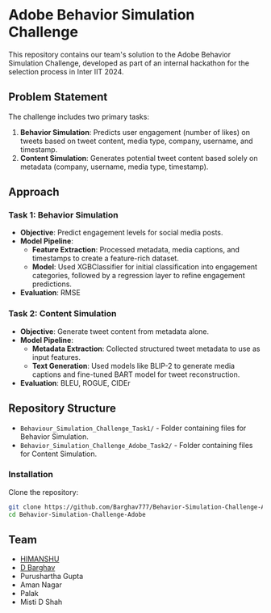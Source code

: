 # Adobe Behavior Simulation Challenge
This repository contains our team's solution to the Adobe Behavior Simulation Challenge, developed as part of an internal hackathon for the selection process in Inter IIT 2024.

## Problem Statement
The challenge includes two primary tasks:
1. **Behavior Simulation**: Predicts user engagement (number of likes) on tweets based on tweet content, media type, company, username, and timestamp. 
2. **Content Simulation**: Generates potential tweet content based solely on metadata (company, username, media type, timestamp).

## Approach
### Task 1: Behavior Simulation
- **Objective**: Predict engagement levels for social media posts.
- **Model Pipeline**:
  - **Feature Extraction**: Processed metadata, media captions, and timestamps to create a feature-rich dataset.
  - **Model**: Used XGBClassifier for initial classification into engagement categories, followed by a regression layer to refine engagement predictions.
- **Evaluation**: RMSE

### Task 2: Content Simulation
- **Objective**: Generate tweet content from metadata alone.
- **Model Pipeline**:
  - **Metadata Extraction**: Collected structured tweet metadata to use as input features.
  - **Text Generation**: Used models like BLIP-2 to generate media captions and fine-tuned BART model for tweet reconstruction.
- **Evaluation**: BLEU, ROGUE, CIDEr

## Repository Structure
- `Behaviour_Simulation_Challenge_Task1/` - Folder containing files for Behavior Simulation.
- `Behavior_Simulation_Challenge_Adobe_Task2/` - Folder containing files for Content Simulation.

### Installation
Clone the repository:
   ```bash
   git clone https://github.com/Barghav777/Behavior-Simulation-Challenge-Adobe.git
   cd Behavior-Simulation-Challenge-Adobe
```

## Team
- [HIMANSHU](https://github.com/him-a-n-shu)
- [D Barghav](https://github.com/Barghav777)
- Purushartha Gupta
- Aman Nagar
- Palak
- Misti D Shah
